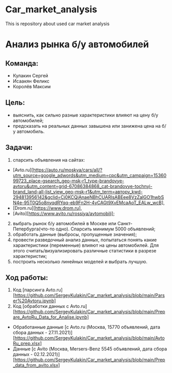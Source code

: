 # Car_market_analysis
This is repository about used car market analysis
# Анализ рынка б/у автомобилей

## **Команда:**
- Кулакин Сергей
- Исаакян Феликс
- Королёв Максим

## **Цель:**

- выяснить, как сильно разные характеристики влияют на цену б/у автомобилей;
- предсказать на реальных данных завышена или занижена цена на б/у автомобиль.

## **Задачи:**
1. cпарсить объявления на сайтaх:


- [Avto.ru][https://auto.ru/moskva/cars/all/?utm_source=google_adwords&utm_medium=cpc&utm_campaign=1536099723_place-gsearch_geo-msk-r1_type-brandovye-avtoru&utm_content=grid-67086384868_cat-brandovye-tochnyi-brand_land-all-list_view_geo-msk-r1&utm_term=автору_kwd-294813956142&gclid=Cj0KCQiAnaeNBhCUARIsABEee8VzZalGO1hwbSN4e-95T0Q5o8nyqdRYqq-eb9Fn2H-4yCAGt9XvEMcaAoT_EALw_wcB], 
- [Drom.ru][https://www.drom.ru], 
- [Avito][https://www.avito.ru/rossiya/avtomobili]; 


2. выбрать рынок б/у автомобилей в Москве или Санкт-Петербурга(что-то одно). Спарсить минимум 5000 объявлений;
3. обработать данные (выбросы, пропущенные значения);
4. провести разведочный анализ данных, попытаться понять какие характеристики (переменные) влияют на цены автомобилей. Для этого считать/визуализировать различные статистики в разрезе характеристик;
5. построить несколько линейных моделей и выбрать лучшую.

## **Ход работы:**
1. Код [парсинга Avto.ru][https://github.com/SergeyKulakin/Car_market_analysis/blob/main/Parser%20Avtoru.ipynb]
2. Код [обработки данных с Avto.ru][https://github.com/SergeyKulakin/Car_market_analysis/blob/main/Prepare_AvtoRu_Data_for_Analise.ipynb]
- Обработанные данные [с Avto.ru (Москва, 15770 объявлений, дата сбора данных - 27.11.2021)][https://github.com/SergeyKulakin/Car_market_analysis/blob/main/AvtoRu_prep.xlsx]
- Данные [с Avito (Москва, Mersers-Benz 5545 объявлений, дата сбора данных - 02.12.2021)][https://github.com/SergeyKulakin/Car_market_analysis/blob/main/Prep_data_from_avito.xlsx]
